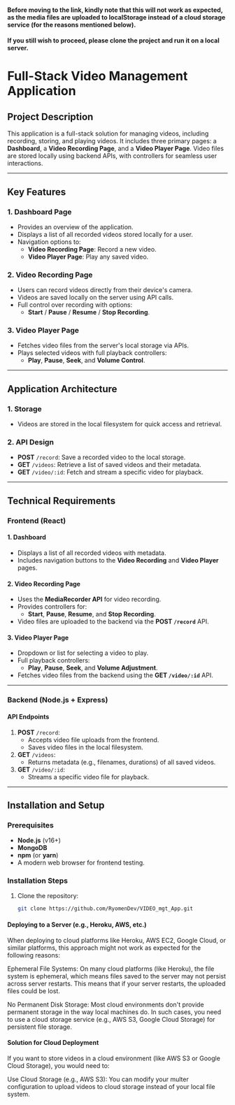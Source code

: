 #### Before moving to the link, kindly note that this will not work as expected, as the media files are uploaded to localStorage instead of a cloud storage service (for the reasons mentioned below).

#### If you still wish to proceed, please clone the project and run it on a local server.
# Full-Stack Video Management Application

## Project Description

This application is a full-stack solution for managing videos, including recording, storing, and playing videos. It includes three primary pages: a **Dashboard**, a **Video Recording Page**, and a **Video Player Page**. Video files are stored locally using backend APIs, with controllers for seamless user interactions.

---

## Key Features

### 1. Dashboard Page

- Provides an overview of the application.
- Displays a list of all recorded videos stored locally for a user.
- Navigation options to:
  - **Video Recording Page**: Record a new video.
  - **Video Player Page**: Play any saved video.

### 2. Video Recording Page

- Users can record videos directly from their device's camera.
- Videos are saved locally on the server using API calls.
- Full control over recording with options:
  - **Start** / **Pause** / **Resume** / **Stop Recording**.

### 3. Video Player Page

- Fetches video files from the server's local storage via APIs.
- Plays selected videos with full playback controllers:
  - **Play**, **Pause**, **Seek**, and **Volume Control**.

---

## Application Architecture

### 1. Storage

- Videos are stored in the local filesystem for quick access and retrieval.

### 2. API Design

- **POST** `/record`: Save a recorded video to the local storage.
- **GET** `/videos`: Retrieve a list of saved videos and their metadata.
- **GET** `/video/:id`: Fetch and stream a specific video for playback.

---

## Technical Requirements

### Frontend (React)

#### 1. Dashboard

- Displays a list of all recorded videos with metadata.
- Includes navigation buttons to the **Video Recording** and **Video Player** pages.

#### 2. Video Recording Page

- Uses the **MediaRecorder API** for video recording.
- Provides controllers for:
  - **Start**, **Pause**, **Resume**, and **Stop Recording**.
- Video files are uploaded to the backend via the **POST `/record`** API.

#### 3. Video Player Page

- Dropdown or list for selecting a video to play.
- Full playback controllers:
  - **Play**, **Pause**, **Seek**, and **Volume Adjustment**.
- Fetches video files from the backend using the **GET `/video/:id`** API.

---

### Backend (Node.js + Express)

#### API Endpoints

1. **POST** `/record`:
   - Accepts video file uploads from the frontend.
   - Saves video files in the local filesystem.
2. **GET** `/videos`:
   - Returns metadata (e.g., filenames, durations) of all saved videos.
3. **GET** `/video/:id`:
   - Streams a specific video file for playback.

---

## Installation and Setup

### Prerequisites

- **Node.js** (v16+)
- **MongoDB**
- **npm** (or **yarn**)
- A modern web browser for frontend testing.

### Installation Steps

1. Clone the repository:
   ```bash
   git clone https://github.com/RyomenDev/VIDEO_mgt_App.git
   ```

#### Deploying to a Server (e.g., Heroku, AWS, etc.)

When deploying to cloud platforms like Heroku, AWS EC2, Google Cloud, or similar platforms, this approach might not work as expected for the following reasons:

Ephemeral File Systems: On many cloud platforms (like Heroku), the file system is ephemeral, which means files saved to the server may not persist across server restarts. This means that if your server restarts, the uploaded files could be lost.

No Permanent Disk Storage: Most cloud environments don't provide permanent storage in the way local machines do. In such cases, you need to use a cloud storage service (e.g., AWS S3, Google Cloud Storage) for persistent file storage.

#### Solution for Cloud Deployment

If you want to store videos in a cloud environment (like AWS S3 or Google Cloud Storage), you would need to:

Use Cloud Storage (e.g., AWS S3): You can modify your multer configuration to upload videos to cloud storage instead of your local file system.
